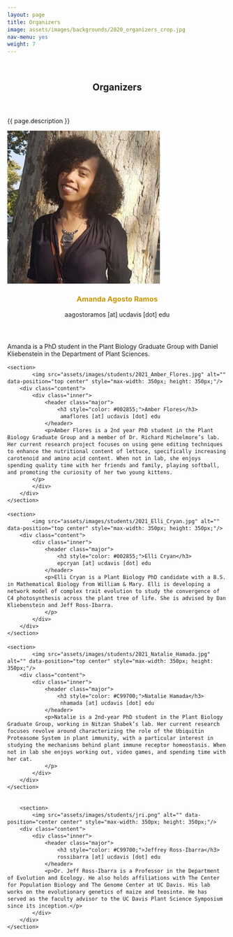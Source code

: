 ```yaml
---
layout: page
title: Organizers
image: assets/images/backgrounds/2020_organizers_crop.jpg
nav-menu: yes
weight: 7
---
```


<!-- Banner -->
<!-- Note: The "styleN" class below should match that of the header element. -->
<section id="banner" class="style2">
	<div class="inner">
		<span class="image">
			<img src="{{ site.baseurl }}/{{ page.image }}" alt="" />
		</span>
		<header class="major">
			<h1>Organizers</h1>
		</header>
		<div class="content">
			<p>{{ page.description }}</p>
		</div>
	</div>
</section>

<!-- Main -->
<div id="main">

<!-- One -->
<section id="one">
	<div class="inner">
	</div>
</section>

<!-- Two -->
<section id="two" class="spotlights">
	<section>
			<img src="assets/images/students/2021_Amanda_Agosto_Ramos.jpg" alt="" data-position="top center" style="max-width: 350px; height: 350px;"/>
		<div class="content">
			<div class="inner">
				<header class="major">
					<h3 style="color: #C99700;">Amanda Agosto Ramos</h3>
                     aagostoramos [at] ucdavis [dot] edu
				</header>
				<p> Amanda is a PhD student in the Plant Biology Graduate Group with Daniel Kliebenstein in the Department of Plant Sciences. 
                </p>
			</div>
		</div>
	</section>

	<section>
			<img src="assets/images/students/2021_Amber_Flores.jpg" alt="" data-position="top center" style="max-width: 350px; height: 350px;"/>
		<div class="content">
			<div class="inner">
				<header class="major">
                    <h3 style="color: #002855;">Amber Flores</h3>
                     amaflores [at] ucdavis [dot] edu
				</header>
				<p>Amber Flores is a 2nd year PhD student in the Plant Biology Graduate Group and a member of Dr. Richard Michelmore’s lab. Her current research project focuses on using gene editing techniques to enhance the nutritional content of lettuce, specifically increasing carotenoid and amino acid content. When not in lab, she enjoys spending quality time with her friends and family, playing softball, and promoting the curiosity of her two young kittens. 
			</p>
			</div>
		</div>
	</section>

	<section>
			<img src="assets/images/students/2021_Elli_Cryan.jpg" alt="" data-position="top center" style="max-width: 350px; height: 350px;"/>
		<div class="content">
			<div class="inner">
				<header class="major">
					<h3 style="color: #002855;">Elli Cryan</h3>
                    epcryan [at] ucdavis [dot] edu
				</header>
				<p>Elli Cryan is a Plant Biology PhD candidate with a B.S. in Mathematical Biology from William & Mary. Elli is developing a network model of complex trait evolution to study the convergence of C4 photosynthesis across the plant tree of life. She is advised by Dan Kliebenstein and Jeff Ross-Ibarra. 
				</p>
			</div>
		</div>
	</section>

	<section>
			<img src="assets/images/students/2021_Natalie_Hamada.jpg" alt="" data-position="top center" style="max-width: 350px; height: 350px;"/>
		<div class="content">
			<div class="inner">
				<header class="major">
					<h3 style="color: #C99700;">Natalie Hamada</h3>
                     nhamada [at] ucdavis [dot] edu
				</header>
				<p>Natalie is a 2nd-year PhD student in the Plant Biology Graduate Group, working in Nitzan Shabek’s lab. Her current research focuses revolve around characterizing the role of the Ubiquitin Proteasome System in plant immunity, with a particular interest in studying the mechanisms behind plant immune receptor homeostasis. When not in lab she enjoys working out, video games, and spending time with her cat.
				</p>
			</div>
		</div>
	</section>	


		<section>
			<img src="assets/images/students/jri.png" alt="" data-position="center center" style="max-width: 350px; height: 350px;"/>
		<div class="content">
			<div class="inner">
				<header class="major">
					<h3 style="color: #C99700;">Jeffrey Ross-Ibarra</h3>
					rossibarra [at] ucdavis [dot] edu
				</header>
				<p>Dr. Jeff Ross-Ibarra is a Professor in the Department of Evolution and Ecology. He also holds affiliations with The Center for Population Biology and The Genome Center at UC Davis. His lab works on the evolutionary genetics of maize and teosinte. He has served as the faculty advisor to the UC Davis Plant Science Symposium since its inception.</p>
			</div>
		</div>
	</section>
